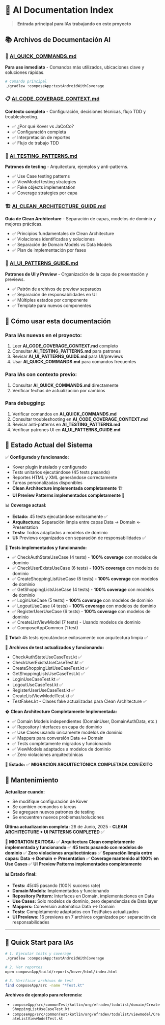 # 🤖 AI Documentation Index

> **Entrada principal para IAs trabajando en este proyecto**

## 📚 **Archivos de Documentación AI**

### **🚀 [AI_QUICK_COMMANDS.md](./AI_QUICK_COMMANDS.md)**
**Para uso inmediato** - Comandos más utilizados, ubicaciones clave y soluciones rápidas.
```bash
# Comando principal
./gradlew :composeApp:testAndroidWithCoverage
```

### **📋 [AI_CODE_COVERAGE_CONTEXT.md](./AI_CODE_COVERAGE_CONTEXT.md)**  
**Contexto completo** - Configuración, decisiones técnicas, flujo TDD y troubleshooting.
- ✅ ¿Por qué Kover vs JaCoCo?
- ✅ Configuración completa
- ✅ Interpretación de reportes
- ✅ Flujo de trabajo TDD

### **🧪 [AI_TESTING_PATTERNS.md](./AI_TESTING_PATTERNS.md)**
**Patrones de testing** - Arquitectura, ejemplos y anti-patterns.
- ✅ Use Case testing patterns
- ✅ ViewModel testing strategies  
- ✅ Fake objects implementation
- ✅ Coverage strategies por capa

### **🏗️ [AI_CLEAN_ARCHITECTURE_GUIDE.md](./AI_CLEAN_ARCHITECTURE_GUIDE.md)**
**Guía de Clean Architecture** - Separación de capas, modelos de dominio y mejores prácticas.
- ✅ Principios fundamentales de Clean Architecture
- ✅ Violaciones identificadas y soluciones
- ✅ Separación de Domain Models vs Data Models
- ✅ Plan de implementación por fases

### **🎨 [AI_UI_PATTERNS_GUIDE.md](./AI_UI_PATTERNS_GUIDE.md)**
**Patrones de UI y Preview** - Organización de la capa de presentación y previews.
- ✅ Patrón de archivos de preview separados
- ✅ Separación de responsabilidades en UI
- ✅ Múltiples estados por componente
- ✅ Template para nuevos componentes

## 🎯 **Cómo usar esta documentación**

### **Para IAs nuevas en el proyecto:**
1. Leer **AI_CODE_COVERAGE_CONTEXT.md** completo
2. Consultar **AI_TESTING_PATTERNS.md** para patrones
3. Revisar **AI_UI_PATTERNS_GUIDE.md** para UI/previews
4. Usar **AI_QUICK_COMMANDS.md** para comandos frecuentes

### **Para IAs con contexto previo:**
1. Consultar **AI_QUICK_COMMANDS.md** directamente
2. Verificar fechas de actualización por cambios

### **Para debugging:**
1. Verificar comandos en **AI_QUICK_COMMANDS.md**
2. Consultar troubleshooting en **AI_CODE_COVERAGE_CONTEXT.md**
3. Revisar anti-patterns en **AI_TESTING_PATTERNS.md**
4. Verificar patrones UI en **AI_UI_PATTERNS_GUIDE.md**

## 🔄 **Estado Actual del Sistema**

✅ **Configurado y funcionando:**
- Kover plugin instalado y configurado
- Tests unitarios ejecutándose (45 tests pasando)
- Reportes HTML y XML generándose correctamente
- Tareas personalizadas disponibles
- **Clean Architecture implementada completamente** 🏗️
- **UI Preview Patterns implementados completamente** 🎨

📊 **Coverage actual:** 
- **Estado:** 45 tests ejecutándose exitosamente ✅
- **Arquitectura:** Separación limpia entre capas Data → Domain ← Presentation
- **Tests:** Todos adaptados a modelos de dominio
- **UI:** Previews organizados con separación de responsabilidades ✅

🎯 **Tests implementados y funcionando:**
- ✅ CheckAuthStateUseCase (4 tests) - **100% coverage** con modelos de dominio
- ✅ CheckUserExistsUseCase (6 tests) - **100% coverage** con modelos de dominio
- ✅ CreateShoppingListUseCase (8 tests) - **100% coverage** con modelos de dominio
- ✅ GetShoppingListsUseCase (4 tests) - **100% coverage** con modelos de dominio
- ✅ LoginUseCase (5 tests) - **100% coverage** con modelos de dominio
- ✅ LogoutUseCase (4 tests) - **100% coverage** con modelos de dominio
- ✅ RegisterUserUseCase (6 tests) - **100% coverage** con modelos de dominio
- ✅ CreateListViewModel (7 tests) - Usando modelos de dominio
- ✅ ComposeAppCommon (1 test)

🎯 **Total:** 45 tests ejecutándose exitosamente con arquitectura limpia ✅

📁 **Archivos de test actualizados y funcionando:**
- CheckAuthStateUseCaseTest.kt ✅
- CheckUserExistsUseCaseTest.kt ✅
- CreateShoppingListUseCaseTest.kt ✅
- GetShoppingListsUseCaseTest.kt ✅
- LoginUseCaseTest.kt ✅
- LogoutUseCaseTest.kt ✅
- RegisterUserUseCaseTest.kt ✅
- CreateListViewModelTest.kt ✅
- TestFakes.kt - Clases fake actualizadas para Clean Architecture ✅

�️ **Clean Architecture Completamente Implementada:**
- ✅ Domain Models independientes (DomainUser, DomainAuthData, etc.)
- ✅ Repository Interfaces en capa de dominio
- ✅ Use Cases usando únicamente modelos de dominio
- ✅ Mappers para conversión Data ↔ Domain
- ✅ Tests completamente migrados y funcionando
- ✅ ViewModels adaptados a modelos de dominio
- ✅ Zero violaciones arquitectónicas

🎯 **Estado:** ✅ **MIGRACIÓN ARQUITECTÓNICA COMPLETADA CON ÉXITO**

## 📅 **Mantenimiento**

**Actualizar cuando:**
- Se modifique configuración de Kover
- Se cambien comandos o tareas
- Se agreguen nuevos patrones de testing
- Se encuentren nuevos problemas/soluciones

**Última actualización completa:** 29 de Junio, 2025 - **CLEAN ARCHITECTURE + UI PATTERNS COMPLETED** ✅ 

**🎉 MIGRATION EXITOSA:**
✅ **Arquitectura Clean completamente implementada y funcionando**
✅ **45 tests pasando con modelos de dominio**
✅ **Zero violaciones arquitectónicas**
✅ **Separación limpia entre capas: Data → Domain ← Presentation**
✅ **Coverage mantenido al 100% en Use Cases**
✅ **UI Preview Patterns implementados completamente**

**📊 Estado final:**
- **Tests:** 45/45 pasando (100% success rate)
- **Domain Models:** Implementados y funcionando
- **Repository Pattern:** Interfaces en Domain, implementaciones en Data
- **Use Cases:** Solo modelos de dominio, zero dependencias de Data layer
- **Mappers:** Conversión automática Data ↔ Domain
- **Tests:** Completamente adaptados con TestFakes actualizados
- **UI Previews:** 16 previews en 7 archivos organizados por separación de responsabilidades

---

## 🚀 **Quick Start para IAs**

```bash
# 1. Ejecutar tests y coverage
./gradlew :composeApp:testAndroidWithCoverage

# 2. Ver reportes
open composeApp/build/reports/kover/html/index.html

# 3. Verificar archivos de test
find composeApp/src -name "*Test.kt"
```

**Archivos de ejemplo para referencia:**
- `composeApp/src/commonTest/kotlin/org/efradev/todolist/domain/CreateShoppingListUseCaseTest.kt`
- `composeApp/src/commonTest/kotlin/org/efradev/todolist/viewmodel/CreateListViewModelTest.kt`

